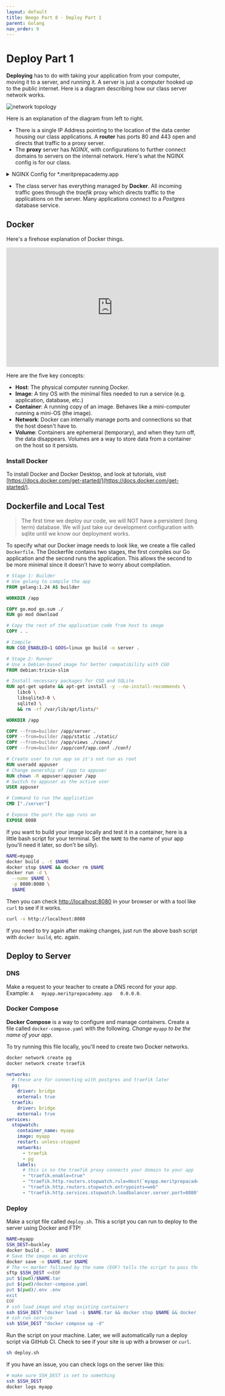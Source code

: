 ```yaml
---
layout: default
title: Beego Part 8 - Deploy Part 1
parent: Golang
nav_order: 9
---
```


# Deploy Part 1

**Deploying** has to do with taking your application from your computer, moving it to a server, and running it. A server is just a computer hooked up to the public internet. Here is a diagram describing how our class server network works.

![network topology](/assets/images/go/nginx.drawio.svg)

Here is an explanation of the diagram from left to right.

- There is a single IP Address pointing to the location of the data center housing our class applications. A **router** has ports 80 and 443 open and directs that traffic to a proxy server.
- The **proxy** server has *NGINX*, with configurations to further connect domains to servers on the internal network. Here's what the NGINX config is for our class.

<details markdown="block">
<summary>NGINX Config for *.meritprepacademy.app</summary>

```nginx
server {
    listen 443 ssl;
    server_name *.meritprepacademy.app;

    # actual values redacted
    # created with certbot for the wildcard domain
    ssl_certificate /some/file/created/by/certbot;
    ssl_certificate_key /some/other/file/created/by/certbot;

    location / {
        # actual internal ip address redacted
        # forwards to a different server
        proxy_pass http://0.0.0.0:80;
        proxy_set_header Host $host;
        proxy_set_header X-Real-IP $remote_addr;
        proxy_set_header X-Forwarded-For $proxy_add_x_forwarded_for;
        proxy_set_header X-Forwarded-Proto $scheme;
    }
}

server {
    listen 80;
    server_name *.meritprepacademy.app;
    return 301 https://$host$request_uri;  # Redirect HTTP to HTTPS
}
```

</details>

- The class server has everything managed by **Docker**. All incoming traffic goes through the *traefik* proxy which directs traffic to the applications on the server. Many applications connect to a *Postgres* database service.

## Docker

Here's a firehose explanation of Docker things.

<iframe width="560" height="315" src="https://www.youtube-nocookie.com/embed/rIrNIzy6U_g?si=HSyW4Aeecq6r-9sE" title="YouTube video player" frameborder="0" allow="accelerometer; autoplay; clipboard-write; encrypted-media; gyroscope; picture-in-picture; web-share" referrerpolicy="strict-origin-when-cross-origin" allowfullscreen></iframe>

Here are the five key concepts:

- **Host**: The physical computer running Docker.
- **Image**: A tiny OS with the minimal files needed to run a service (e.g. application, database, etc.)
- **Container**: A running copy of an image. Behaves like a mini-computer running a mini-OS (the image).
- **Network**: Docker can internally manage ports and connections so that the host doesn't have to.
- **Volume**: Containers are ephemeral (temporary), and when they turn off, the data disappears. Volumes are a way to store data from a container on the host so it persists.

### Install Docker

To install Docker and Docker Desktop, and look at tutorials, visit [https://docs.docker.com/get-started/](https://docs.docker.com/get-started/).

## Dockerfile and Local Test

> The first time we deploy our code, we will NOT have a persistent (long term) database. We will just take our development configuration with sqlite until we know our deployment works.

To specify what our Docker image needs to look like, we create a file called `Dockerfile`. The Dockerfile contains two stages, the first compiles our Go application and the second runs the application. This allows the second to be more minimal since it doesn't have to worry about compilation.

```dockerfile
# Stage 1: Builder
# Use golang to compile the app
FROM golang:1.24 AS builder

WORKDIR /app

COPY go.mod go.sum ./
RUN go mod download

# Copy the rest of the application code from host to image
COPY . .

# Compile
RUN CGO_ENABLED=1 GOOS=linux go build -o server .

# Stage 2: Runner
# Use a Debian-based image for better compatibility with CGO
FROM debian:trixie-slim

# Install necessary packages for CGO and SQLite
RUN apt-get update && apt-get install -y --no-install-recommends \
    libc6 \
    libsqlite3-0 \
    sqlite3 \
    && rm -rf /var/lib/apt/lists/*

WORKDIR /app

COPY --from=builder /app/server .
COPY --from=builder /app/static ./static/
COPY --from=builder /app/views ./views/
COPY --from=builder /app/conf/app.conf ./conf/

# Create user to run app so it's not run as root
RUN useradd appuser
# Change ownership of /app to appuser
RUN chown -R appuser:appuser /app
# Switch to appuser as the active user
USER appuser

# Command to run the application
CMD ["./server"]

# Expose the port the app runs on
EXPOSE 8080
```

If you want to build your image locally and test it in a container, here is a little bash script for your terminal. Set the `NAME` to the name of your app (you'll need it later, so don't be silly).

```sh
NAME=myapp
docker build . -t $NAME
docker stop $NAME && docker rm $NAME
docker run -d \
  --name $NAME \
  -p 8080:8080 \
  $NAME
```

Then you can check [http://localhost:8080](http://localhost:8080) in your browser or with a tool like `curl` to see if it works.

```sh
curl -v http://localhost:8080
```

If you need to try again after making changes, just run the above bash script with `docker build`, etc. again.

## Deploy to Server

### DNS

Make a request to your teacher to create a DNS record for your app. Example: `A   myapp.meritprepacademy.app   0.0.0.0`.

### Docker Compose

**Docker Compose** is a way to configure and manage containers. Create a file called `docker-compose.yaml` with the following. *Change `myapp` to be the name of your app*.

To try running this file locally, you'll need to create two Docker networks.

```bash
docker network create pg
docker network create traefik
```

```yaml
networks:
  # these are for connecting with postgres and traefik later
  pg:
    driver: bridge
    external: true
  traefik:
    driver: bridge
    external: true
services:
  stopwatch:
    container_name: myapp
    image: myapp
    restart: unless-stopped
    networks:
      - traefik
      - pg
    labels:
      # this is so the traefik proxy connects your domain to your app
      - "traefik.enable=true"
      - "traefik.http.routers.stopwatch.rule=Host(`myapp.meritprepacademy.app`)"
      - "traefik.http.routers.stopwatch.entrypoints=web"
      - "traefik.http.services.stopwatch.loadbalancer.server.port=8080"
```

### Deploy

Make a script file called `deploy.sh`. This a script you can run to deploy to the server using Docker and FTP! 

```sh
NAME=myapp
SSH_DEST=buckley
docker build . -t $NAME
# Save the image as an archive
docker save -o $NAME.tar $NAME
# The << marker followed by the name (EOF) tells the script to pass the following lines until the name is found at the beginning of the line (by itself).
sftp $SSH_DEST <<EOF
put $(pwd)/$NAME.tar
put $(pwd)/docker-compose.yaml
put $(pwd)/.env .env
exit
EOF
# ssh load image and stop existing containers
ssh $SSH_DEST "docker load -i $NAME.tar && docker stop $NAME && docker rm $NAME" 
# ssh run service
ssh $SSH_DEST "docker compose up -d" 
```

Run the script on your machine. Later, we will automatically run a deploy script via GitHub CI. Check to see if your site is up with a browser or `curl`.

```sh
sh deploy.sh
```

If you have an issue, you can check logs on the server like this:

```sh
# make sure SSH_DEST is set to something
ssh $SSH_DEST
docker logs myapp
```
